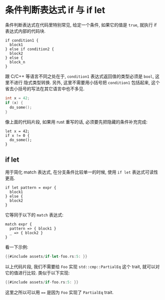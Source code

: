 # 条件判断表达式 if 与 if let

条件判断表达式在代码里特别常见, 给定一个条件, 如果它的值是 `true`, 就执行 if 表达式内部的代码块.

```rust, ignore
if condition1 {
  block1
} else if condition2 {
  block2
} else {
  block_n
}
```

跟 C/C++ 等语言不同之处在于, `condition1` 表达式返回值的类型必须是 `bool`, 这里不进行
隐式类型转换. 另外, 这里不需要用小括号把 `condition1` 包括起来, 这个省去小括号的写法在其它语言中也不多见.

```C
int x = 42;
if (x) {
  do_some();
}
```

像上面的代码片段, 如果用 rust 重写的话, 必须要先把隐藏的条件补充完成:

```rust, ignore
let x = 42;
if x != 0 {
  do_some();
}
```

## if let

用于简化 match 表达式, 在分支条件比较单一的时候, 使用 `if let` 表达式可读性更高.

```rust, ignore
if let pattern = expr {
  block1
} else {
  block2
}
```

它等同于以下的 `match` 表达式:

```rust, ignore
match expr {
  pattern => { block1 }
  _ => { block2 }
}
```

看一下示例:

```rust
{{#include assets/if-let-foo.rs:5: }}
```

以上代码片段, 我们不需要给 `Foo` 实现 `std::cmp::PartialEq` 这个 trait, 就可以对它的值进行比较.
类似于以下实现:

```rust
{{#include assets/if-foo.rs:5: }}
```

这里之所以可以用 `==` 是因为 `Foo` 实现了 `PartialEq` trait.